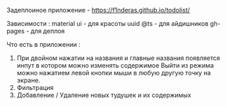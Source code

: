 
Задеплоиное приложение -  https://f1nderas.github.io/todolist/

Зависимости : 
material ui - для красоты
uuid @ts - для айдишников
gh-pages - для деплоя

Что есть в приложении :

1. При двойном нажатии на названия и главные названия появляется инпут в котором можно изменять содержимое
Выйти из режима можно нажатием левой кнопки мыши в любую другую точку на экране.
2. Фильтрация
3. Добавление / Удаление новых тудушек и их содержимых



